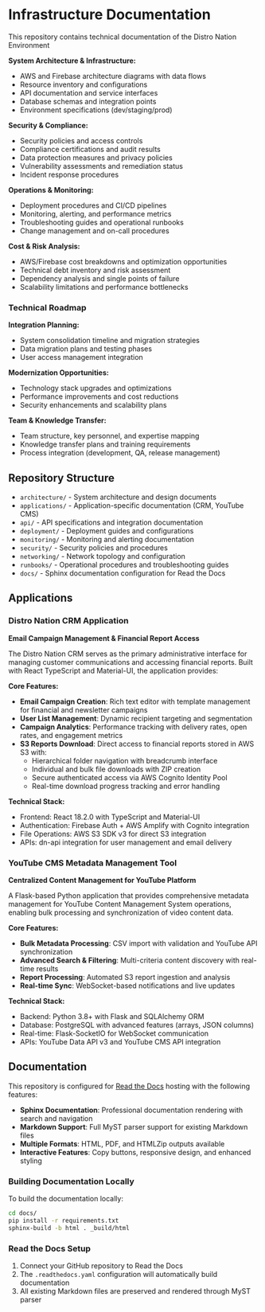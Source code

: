 # Infrastructure Documentation

This repository contains technical documentation of the Distro Nation Environment

**System Architecture & Infrastructure:**

- AWS and Firebase architecture diagrams with data flows
- Resource inventory and configurations
- API documentation and service interfaces
- Database schemas and integration points
- Environment specifications (dev/staging/prod)

**Security & Compliance:**

- Security policies and access controls
- Compliance certifications and audit results
- Data protection measures and privacy policies
- Vulnerability assessments and remediation status
- Incident response procedures

**Operations & Monitoring:**

- Deployment procedures and CI/CD pipelines
- Monitoring, alerting, and performance metrics
- Troubleshooting guides and operational runbooks
- Change management and on-call procedures

**Cost & Risk Analysis:**

- AWS/Firebase cost breakdowns and optimization opportunities
- Technical debt inventory and risk assessment
- Dependency analysis and single points of failure
- Scalability limitations and performance bottlenecks

### Technical Roadmap

**Integration Planning:**

- System consolidation timeline and migration strategies
- Data migration plans and testing phases
- User access management integration

**Modernization Opportunities:**

- Technology stack upgrades and optimizations
- Performance improvements and cost reductions
- Security enhancements and scalability plans

**Team & Knowledge Transfer:**

- Team structure, key personnel, and expertise mapping
- Knowledge transfer plans and training requirements
- Process integration (development, QA, release management)

## Repository Structure

- `architecture/` - System architecture and design documents
- `applications/` - Application-specific documentation (CRM, YouTube CMS)
- `api/` - API specifications and integration documentation
- `deployment/` - Deployment guides and configurations
- `monitoring/` - Monitoring and alerting documentation
- `security/` - Security policies and procedures
- `networking/` - Network topology and configuration
- `runbooks/` - Operational procedures and troubleshooting guides
- `docs/` - Sphinx documentation configuration for Read the Docs

## Applications

### Distro Nation CRM Application

**Email Campaign Management & Financial Report Access**

The Distro Nation CRM serves as the primary administrative interface for managing customer communications and accessing financial reports. Built with React TypeScript and Material-UI, the application provides:

**Core Features:**
- **Email Campaign Creation**: Rich text editor with template management for financial and newsletter campaigns
- **User List Management**: Dynamic recipient targeting and segmentation
- **Campaign Analytics**: Performance tracking with delivery rates, open rates, and engagement metrics
- **S3 Reports Download**: Direct access to financial reports stored in AWS S3 with:
  - Hierarchical folder navigation with breadcrumb interface
  - Individual and bulk file downloads with ZIP creation
  - Secure authenticated access via AWS Cognito Identity Pool
  - Real-time download progress tracking and error handling

**Technical Stack:**
- Frontend: React 18.2.0 with TypeScript and Material-UI
- Authentication: Firebase Auth + AWS Amplify with Cognito integration
- File Operations: AWS S3 SDK v3 for direct S3 integration
- APIs: dn-api integration for user management and email delivery

### YouTube CMS Metadata Management Tool

**Centralized Content Management for YouTube Platform**

A Flask-based Python application that provides comprehensive metadata management for YouTube Content Management System operations, enabling bulk processing and synchronization of video content data.

**Core Features:**
- **Bulk Metadata Processing**: CSV import with validation and YouTube API synchronization
- **Advanced Search & Filtering**: Multi-criteria content discovery with real-time results
- **Report Processing**: Automated S3 report ingestion and analysis
- **Real-time Sync**: WebSocket-based notifications and live updates

**Technical Stack:**
- Backend: Python 3.8+ with Flask and SQLAlchemy ORM
- Database: PostgreSQL with advanced features (arrays, JSON columns)
- Real-time: Flask-SocketIO for WebSocket communication
- APIs: YouTube Data API v3 and YouTube CMS API integration

## Documentation

This repository is configured for [Read the Docs](https://readthedocs.org/) hosting with the following features:

- **Sphinx Documentation**: Professional documentation rendering with search and navigation
- **Markdown Support**: Full MyST parser support for existing Markdown files
- **Multiple Formats**: HTML, PDF, and HTMLZip outputs available
- **Interactive Features**: Copy buttons, responsive design, and enhanced styling

### Building Documentation Locally

To build the documentation locally:

```bash
cd docs/
pip install -r requirements.txt
sphinx-build -b html . _build/html
```

### Read the Docs Setup

1. Connect your GitHub repository to Read the Docs
2. The `.readthedocs.yaml` configuration will automatically build documentation
3. All existing Markdown files are preserved and rendered through MyST parser
